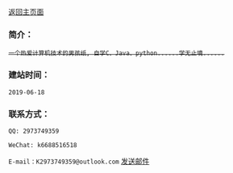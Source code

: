 [返回主页面](README.md)


### 简介：

~~```一个热爱计算机技术的男孩纸, 自学C、Java、python......学无止境......```~~

### 建站时间：

```2019-06-18```

### 联系方式：

 ```QQ: 2973749359```
  
 ```WeChat: k6688516518```                
  
 ```E-mail：K2973749359@outlook.com```   <a  href="mailto: K2973749359@outlook.com">发送邮件</a>     

